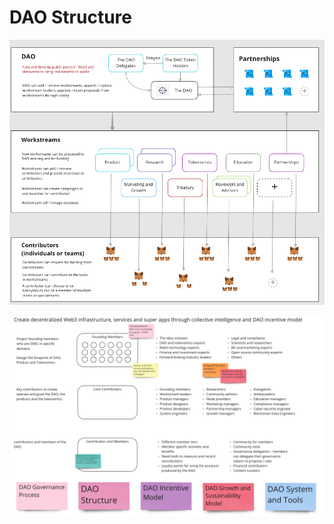 # DAO Structure

![DAO Structure](../.gitbook/assets/dao-design.png)

![DAO Resources](../.gitbook/assets/dao-resources.png)
